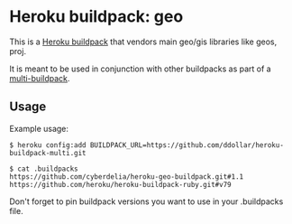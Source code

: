 Heroku buildpack: geo
=====================

This is a [Heroku buildpack](http://devcenter.heroku.com/articles/buildpacks) that
vendors main geo/gis libraries like geos, proj.

It is meant to be used in conjunction with other buildpacks as part of a
[multi-buildpack](https://github.com/ddollar/heroku-buildpack-multi).

Usage
-----

Example usage:

    $ heroku config:add BUILDPACK_URL=https://github.com/ddollar/heroku-buildpack-multi.git

    $ cat .buildpacks
    https://github.com/cyberdelia/heroku-geo-buildpack.git#1.1
    https://github.com/heroku/heroku-buildpack-ruby.git#v79


Don't forget to pin buildpack versions you want to use in your .buildpacks file.
